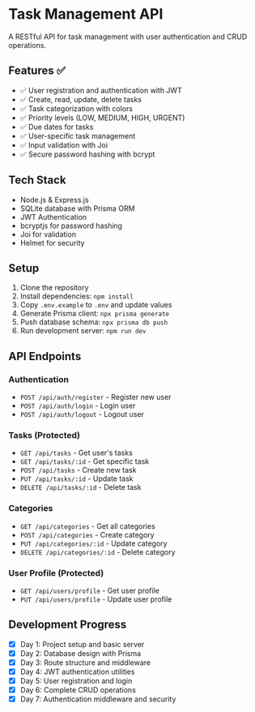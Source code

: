 # Task Management API

A RESTful API for task management with user authentication and CRUD operations.

## Features ✅
- ✅ User registration and authentication with JWT
- ✅ Create, read, update, delete tasks
- ✅ Task categorization with colors
- ✅ Priority levels (LOW, MEDIUM, HIGH, URGENT)
- ✅ Due dates for tasks
- ✅ User-specific task management
- ✅ Input validation with Joi
- ✅ Secure password hashing with bcrypt

## Tech Stack
- Node.js & Express.js
- SQLite database with Prisma ORM
- JWT Authentication
- bcryptjs for password hashing
- Joi for validation
- Helmet for security

## Setup
1. Clone the repository
2. Install dependencies: `npm install`
3. Copy `.env.example` to `.env` and update values
4. Generate Prisma client: `npx prisma generate`
5. Push database schema: `npx prisma db push`
6. Run development server: `npm run dev`

## API Endpoints

### Authentication
- `POST /api/auth/register` - Register new user
- `POST /api/auth/login` - Login user
- `POST /api/auth/logout` - Logout user

### Tasks (Protected)
- `GET /api/tasks` - Get user's tasks
- `GET /api/tasks/:id` - Get specific task
- `POST /api/tasks` - Create new task
- `PUT /api/tasks/:id` - Update task
- `DELETE /api/tasks/:id` - Delete task

### Categories
- `GET /api/categories` - Get all categories
- `POST /api/categories` - Create category
- `PUT /api/categories/:id` - Update category
- `DELETE /api/categories/:id` - Delete category

### User Profile (Protected)
- `GET /api/users/profile` - Get user profile
- `PUT /api/users/profile` - Update user profile

## Development Progress
- [x] Day 1: Project setup and basic server
- [x] Day 2: Database design with Prisma
- [x] Day 3: Route structure and middleware
- [x] Day 4: JWT authentication utilities
- [x] Day 5: User registration and login
- [x] Day 6: Complete CRUD operations
- [x] Day 7: Authentication middleware and security